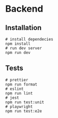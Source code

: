 Backend
=======

Installation
------------

```shell
# install dependecies
npm install
# run dev server
npm run dev
```

Tests
-----

```shell
# prettier
npm run format
# eslint
npm run lint
# jest
npm run test:unit
# playwright
npm run test:e2e
```
